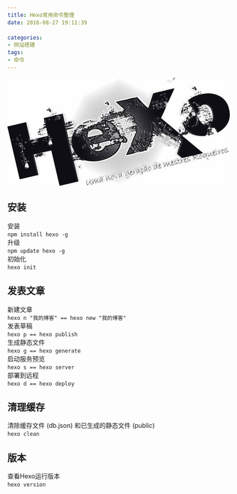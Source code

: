 ```yaml
---
title: Hexo常用命令整理
date: 2016-08-27 19:11:39

categories:
- 网站搭建
tags:
- 命令
---
```

![](https://raw.githubusercontent.com/ChiRenhua/Resource/master/WebImage/Hexo常用命令整理/hexo.jpg)  

## 安装
安装  
``npm install hexo -g``  
升级  
``npm update hexo -g``  
初始化  
``hexo init``

<!-- more -->

## 发表文章
新建文章  
``hexo n "我的博客" == hexo new "我的博客"``  
发表草稿  
``hexo p == hexo publish``  
生成静态文件  
``hexo g == hexo generate``   
启动服务预览  
``hexo s == hexo server``   
部署到远程  
``hexo d == hexo deploy``
## 清理缓存  
清除缓存文件 (db.json) 和已生成的静态文件 (public)  
``hexo clean``
## 版本
查看Hexo运行版本  
``hexo version``


